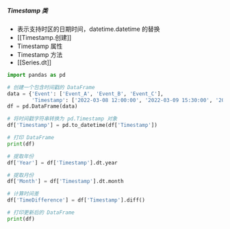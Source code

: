 ##### Timestamp 类
- 表示支持时区的日期时间，datetime.datetime 的替换
- [[Timestamp.创建]]
- Timestamp 属性
- Timestamp 方法
- [[Series.dt]]
```python
import pandas as pd

# 创建一个包含时间戳的 DataFrame
data = {'Event': ['Event_A', 'Event_B', 'Event_C'],
        'Timestamp': ['2022-03-08 12:00:00', '2022-03-09 15:30:00', '2022-03-10 09:45:00']}
df = pd.DataFrame(data)

# 将时间戳字符串转换为 pd.Timestamp 对象
df['Timestamp'] = pd.to_datetime(df['Timestamp'])

# 打印 DataFrame
print(df)

# 提取年份
df['Year'] = df['Timestamp'].dt.year

# 提取月份
df['Month'] = df['Timestamp'].dt.month

# 计算时间差
df['TimeDifference'] = df['Timestamp'].diff()

# 打印更新后的 DataFrame
print(df)

```